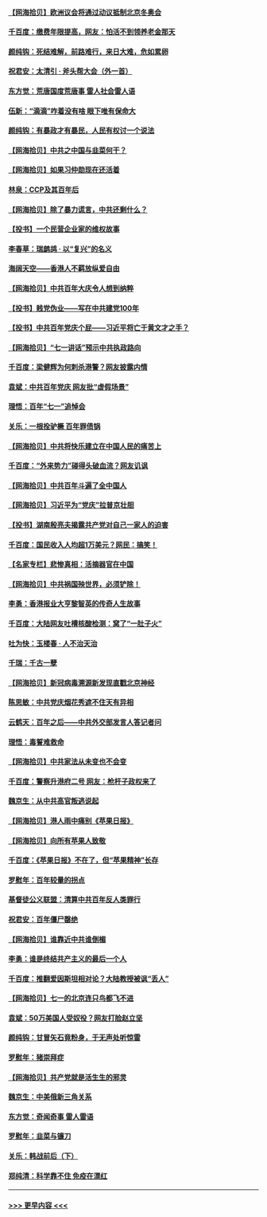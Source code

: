 #### [【网海拾贝】欧洲议会将通过动议抵制北京冬奥会](../pages/nsc993/n13078156.md?t=07100401) 
#### [千百度：缴费年限提高，网友：怕活不到领养老金那天](../pages/nsc993/n13078088.md?t=07100401) 
#### [颜纯钩：死结难解，前路难行，来日大难，危如累卵](../pages/nsc993/n13077179.md?t=07100401) 
#### [祝君安：太清引 · 斧头帮大会（外一首）](../pages/nsc993/n13077162.md?t=07100401) 
#### [东方觉：荒唐国度荒唐事 雷人社会雷人语](../pages/nsc993/n13075917.md?t=07100401) 
#### [伍新：“滴滴”咋着没有啥 眼下唯有保命大](../pages/nsc993/n13075894.md?t=07100401) 
#### [颜纯钩：有暴政才有暴民，人民有权讨一个说法](../pages/nsc993/n13075734.md?t=07100401) 
#### [【网海拾贝】中共之中国与韭菜何干？](../pages/nsc993/n13075428.md?t=07100401) 
#### [【网海拾贝】如果习仲勋现在还活着](../pages/nsc993/n13073410.md?t=07100401) 
#### [林泉：CCP及其百年后](../pages/nsc993/n13073226.md?t=07100401) 
#### [【网海拾贝】除了暴力谎言，中共还剩什么？](../pages/nsc993/n13071082.md?t=07100401) 
#### [【投书】一个民营企业家的维权故事](../pages/nsc993/n13070932.md?t=07100401) 
#### [李春草：瑞鹧鸪 · 以“复兴”的名义](../pages/nsc993/n13069984.md?t=07100401) 
#### [海阔天空——香港人不羁放纵爱自由](../pages/nsc993/n13069407.md?t=07100401) 
#### [【网海拾贝】中共百年大庆令人想到纳粹](../pages/nsc993/n13068483.md?t=07100401) 
#### [【投书】贱党伪业——写在中共建党100年](../pages/nsc993/n13067843.md?t=07100401) 
#### [【投书】中共百年党庆个屁——习近平将亡于黄文才之手？](../pages/nsc993/n13067425.md?t=07100401) 
#### [【网海拾贝】“七一讲话”预示中共执政路向](../pages/nsc993/n13066434.md?t=07100401) 
#### [千百度：梁健辉为何刺杀港警？网友披露内情](../pages/nsc993/n13066979.md?t=07100401) 
#### [袁斌：中共百年党庆 网友批“虚假场景”](../pages/nsc993/n13066385.md?t=07100401) 
#### [理悟：百年“七一”追悼会](../pages/nsc993/n13066106.md?t=07100401) 
#### [关乐：一根拴驴橛 百年罪债锅](../pages/nsc993/n13066089.md?t=07100401) 
#### [【网海拾贝】中共将快乐建立在中国人民的痛苦上](../pages/nsc993/n13064939.md?t=07100401) 
#### [千百度：“外来势力”碰得头破血流？网友讥讽](../pages/nsc993/n13064878.md?t=07100401) 
#### [【网海拾贝】中共百年斗遍了全中国人](../pages/nsc993/n13060020.md?t=07100401) 
#### [【网海拾贝】习近平为“党庆”拉普京壮胆](../pages/nsc993/n13057781.md?t=07100401) 
#### [【投书】湖南殷亮夫揭露共产党对自己一家人的迫害](../pages/nsc993/n13057744.md?t=07100401) 
#### [千百度：国民收入人均超1万美元？网民：搞笑！](../pages/nsc993/n13057692.md?t=07100401) 
#### [【名家专栏】悲惨真相：活摘器官在中国](../pages/nsc993/n13056611.md?t=07100401) 
#### [【网海拾贝】中共祸国殃世界，必须铲除！](../pages/nsc993/n13056011.md?t=07100401) 
#### [李勇：香港报业大亨黎智英的传奇人生故事](../pages/nsc993/n13055258.md?t=07100401) 
#### [千百度：大陆网友吐槽核酸检测：窝了“一肚子火”](../pages/nsc993/n13055194.md?t=07100401) 
#### [吐为快：玉楼春 · 人不治天治](../pages/nsc993/n13054028.md?t=07100401) 
#### [千瑞：千古一孽](../pages/nsc993/n13054016.md?t=07100401) 
#### [【网海拾贝】新冠病毒溯源新发现直戳北京神经](../pages/nsc993/n13052425.md?t=07100401) 
#### [陈思敏：中共党庆烟花秀遮不住天有异相](../pages/nsc993/n13052020.md?t=07100401) 
#### [云鹤天：百年之后——中共外交部发言人答记者问](../pages/nsc993/n13051604.md?t=07100401) 
#### [理悟：毒誓难救命](../pages/nsc993/n13051601.md?t=07100401) 
#### [【网海拾贝】中共家法从未变也不会变](../pages/nsc993/n13050366.md?t=07100401) 
#### [千百度：警察升港府二号 网友：枪杆子政权来了](../pages/nsc993/n13050261.md?t=07100401) 
#### [魏京生：从中共高官叛逃说起](../pages/nsc993/n13048997.md?t=07100401) 
#### [【网海拾贝】港人雨中痛别《苹果日报》](../pages/nsc993/n13048941.md?t=07100401) 
#### [【网海拾贝】向所有苹果人致敬](../pages/nsc993/n13046795.md?t=07100401) 
#### [千百度：《苹果日报》不在了，但“苹果精神”长存](../pages/nsc993/n13046703.md?t=07100401) 
#### [罗慰年：百年较量的拐点](../pages/nsc993/n13046542.md?t=07100401) 
#### [基督徒公义联盟：清算中共百年反人类罪行](../pages/nsc993/n13046499.md?t=07100401) 
#### [祝君安：百年僵尸罄绝](../pages/nsc993/n13045595.md?t=07100401) 
#### [【网海拾贝】谁靠近中共谁倒楣](../pages/nsc993/n13044667.md?t=07100401) 
#### [李勇：谁是终结共产主义的最后一个人](../pages/nsc993/n13044397.md?t=07100401) 
#### [千百度：推翻爱因斯坦相对论？大陆教授被讽“丢人”](../pages/nsc993/n13043908.md?t=07100401) 
#### [【网海拾贝】七一的北京连只鸟都飞不进](../pages/nsc993/n13041377.md?t=07100401) 
#### [袁斌：50万美国人受奴役？网友打脸赵立坚](../pages/nsc993/n13041330.md?t=07100401) 
#### [颜纯钩：甘冒矢石竟粉身，于无声处听惊雷](../pages/nsc993/n13041140.md?t=07100401) 
#### [罗慰年：猪崇拜症](../pages/nsc993/n13041071.md?t=07100401) 
#### [【网海拾贝】共产党就是活生生的邪灵](../pages/nsc993/n13036627.md?t=07100401) 
#### [魏京生：中美俄新三角关系](../pages/nsc993/n13035986.md?t=07100401) 
#### [东方觉：奇闻奇事 雷人雷语](../pages/nsc993/n13035878.md?t=07100401) 
#### [罗慰年：韭菜与镰刀](../pages/nsc993/n13034374.md?t=07100401) 
#### [关乐：韩战前后（下）](../pages/nsc993/n13034113.md?t=07100401) 
#### [郑纯清：科学靠不住 免疫在漂红](../pages/nsc993/n13034093.md?t=07100401) 

----
#### [ >>> 更早内容 <<< ](../indexes/nsc993-earlier.md)
